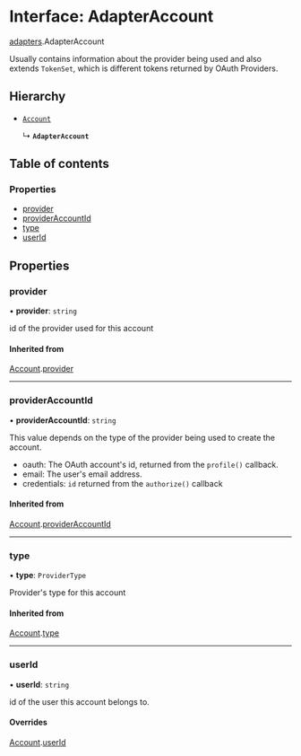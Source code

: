 # Interface: AdapterAccount

[adapters](../modules/adapters.md).AdapterAccount

Usually contains information about the provider being used
and also extends `TokenSet`, which is different tokens returned by OAuth Providers.

## Hierarchy

- [`Account`](index.Account.md)

  ↳ **`AdapterAccount`**

## Table of contents

### Properties

- [provider](adapters.AdapterAccount.md#provider)
- [providerAccountId](adapters.AdapterAccount.md#provideraccountid)
- [type](adapters.AdapterAccount.md#type)
- [userId](adapters.AdapterAccount.md#userid)

## Properties

### provider

• **provider**: `string`

id of the provider used for this account

#### Inherited from

[Account](index.Account.md).[provider](index.Account.md#provider)

___

### providerAccountId

• **providerAccountId**: `string`

This value depends on the type of the provider being used to create the account.
- oauth: The OAuth account's id, returned from the `profile()` callback.
- email: The user's email address.
- credentials: `id` returned from the `authorize()` callback

#### Inherited from

[Account](index.Account.md).[providerAccountId](index.Account.md#provideraccountid)

___

### type

• **type**: `ProviderType`

Provider's type for this account

#### Inherited from

[Account](index.Account.md).[type](index.Account.md#type)

___

### userId

• **userId**: `string`

id of the user this account belongs to.

#### Overrides

[Account](index.Account.md).[userId](index.Account.md#userid)
